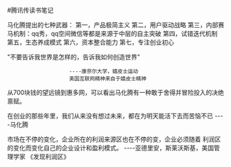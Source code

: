 #腾讯传读书笔记

马化腾提出的七种武器：
第一，产品极简主义
第二，用户驱动战略
第三，内部赛马机制：qq秀，qq空间微信等都是来源于中层的自主突破
第四，试错迭代机制
第五，生态养成模式
第六，资本整合能力
第七，专注创业初心

"不要告诉我世界是怎样的，告诉我如何创造世界"

                        ----康奈尔大学，嬉皮士运动
                        美国互联网精神来自于嬉皮士精神
从700块钱的望远镜到惠多网，可以看出马化腾有一种敢于舍得并冒险投入的决绝禀赋。
                        
         
在创业的那些年里，我们从来没有想过未来，都在为明天能活下去而苦恼不已   ----马化腾


市场在不停的变化，企业所在的利润来源区也在不停的变，企业必须随着 利润区的变化而变化自己的企业设计和盈利模式。
                                ----亚德里安，斯莱沃斯基，美国管理学家   《发现利润区》
                                
                                